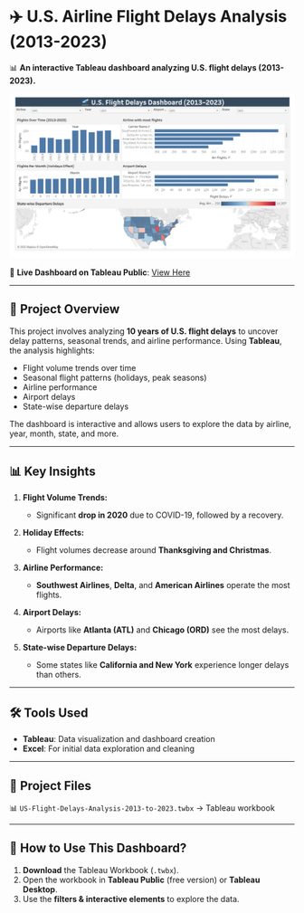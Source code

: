 # ✈️ U.S. Airline Flight Delays Analysis (2013-2023)  

📊 **An interactive Tableau dashboard analyzing U.S. flight delays (2013-2023).**  

![Dashboard Preview](dashboard.png)


🔗 **Live Dashboard on Tableau Public**: [View Here](https://public.tableau.com/views/U_S_FlightDelaysAnalysis2013-2023/U_S_FlightDelaysDashboard2013-2023?:language=en-GB&:sid=&:redirect=auth&:display_count=n&:origin=viz_share_link)

---

## 📌 Project Overview  
This project involves analyzing **10 years of U.S. flight delays** to uncover delay patterns, seasonal trends, and airline performance. Using **Tableau**, the analysis highlights:  
- Flight volume trends over time  
- Seasonal flight patterns (holidays, peak seasons)  
- Airline performance  
- Airport delays  
- State-wise departure delays  

The dashboard is interactive and allows users to explore the data by airline, year, month, state, and more.

---

## 📊 Key Insights  
1. **Flight Volume Trends:**  
   - Significant **drop in 2020** due to COVID-19, followed by a recovery.  
   
2. **Holiday Effects:**  
   - Flight volumes decrease around **Thanksgiving and Christmas**.  
   
3. **Airline Performance:**  
   - **Southwest Airlines**, **Delta**, and **American Airlines** operate the most flights.  
   
4. **Airport Delays:**  
   - Airports like **Atlanta (ATL)** and **Chicago (ORD)** see the most delays.  
   
5. **State-wise Departure Delays:**  
   - Some states like **California and New York** experience longer delays than others.  

---

## 🛠️ Tools Used  
- **Tableau**: Data visualization and dashboard creation  
- **Excel**: For initial data exploration and cleaning  

---

## 📂 Project Files  
📊 `US-Flight-Delays-Analysis-2013-to-2023.twbx` → Tableau workbook  

---

## 🚀 How to Use This Dashboard?  
1. **Download** the Tableau Workbook (`.twbx`).  
2. Open the workbook in **Tableau Public** (free version) or **Tableau Desktop**.  
3. Use the **filters & interactive elements** to explore the data.

